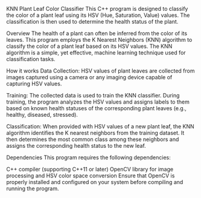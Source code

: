 KNN Plant Leaf Color Classifier
This C++ program is designed to classify the color of a plant leaf using its HSV (Hue, Saturation, Value) values. The classification is then used to determine the health status of the plant.

Overview
The health of a plant can often be inferred from the color of its leaves. This program employs the K Nearest Neighbors (KNN) algorithm to classify the color of a plant leaf based on its HSV values. The KNN algorithm is a simple, yet effective, machine learning technique used for classification tasks.

How it works
Data Collection: HSV values of plant leaves are collected from images captured using a camera or any imaging device capable of capturing HSV values.

Training: The collected data is used to train the KNN classifier. During training, the program analyzes the HSV values and assigns labels to them based on known health statuses of the corresponding plant leaves (e.g., healthy, diseased, stressed).

Classification: When provided with HSV values of a new plant leaf, the KNN algorithm identifies the K nearest neighbors from the training dataset. It then determines the most common class among these neighbors and assigns the corresponding health status to the new leaf.

Dependencies
This program requires the following dependencies:

C++ compiler (supporting C++11 or later)
OpenCV library for image processing and HSV color space conversion
Ensure that OpenCV is properly installed and configured on your system before compiling and running the program.
